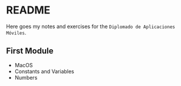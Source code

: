 # README

Here goes my notes and exercises for the `Diplomado de Aplicaciones Móviles`. 

## First Module
- MacOS
- Constants and Variables
- Numbers
